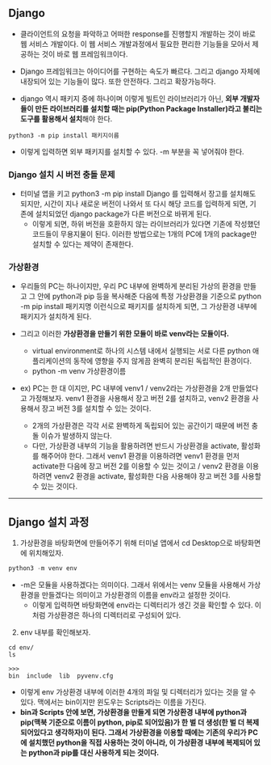 ## Django 
- 클라이언트의 요청을 파악하고 어떠한 response를 진행할지 개발하는 것이 바로 웹 서비스 개발이다. 이 웹 서비스 개발과정에서 필요한 편리한 기능들을 모아서 제공하는 것이 바로 웹 프레임워크이다.
- Django 프레임워크는 아이디어를 구현하는 속도가 빠르다. 그리고 django 자체에 내장되어 있는 기능들이 많다. 또한 안전하다. 그리고 확장가능하다.

- django 역시 패키지 중에 하나이며 이렇게 빌트인 라이브러리가 아닌, **외부 개발자들이 만든 라이브러리를 설치할 때는 pip(Python Package Installer)라고 불리는 도구를 활용해서 설치**해야 한다.
```terminal
python3 -m pip install 패키지이름
```

- 이렇게 입력하면 외부 패키지를 설치할 수 있다. -m 부분을 꼭 넣어줘야 한다. 


### Django 설치 시 버전 충돌 문제
- 터미널 앱을 키고 python3 -m pip install Django 를 입력해서 장고를 설치해도 되지만, 시간이 지나 새로운 버전이 나와서 또 다시 해당 코드를 입력하게 되면, 기존에 설치되었던 django package가 다른 버전으로 바뀌게 된다.
  - 이렇게 되면, 하위 버전을 호환하지 않는 라이브러리가 있다면 기존에 작성했던 코드들이 무용지물이 된다. 이러한 방법으로는 1개의 PC에 1개의 package만 설치할 수 있다는 제약이 존재한다.


### 가상환경 
- 우리들의 PC는 하나이지만, 우리 PC 내부에 완벽하게 분리된 가상의 환경을 만들고 그 안에 python과 pip 등을 복사해준 다음에 특정 가상환경을 기준으로 python -m pip install 패키지명 이런식으로 패키지를 설치하게 되면, 그 가상환경 내부에 패키지가 설치하게 된다.
- 그리고 이러한 **가상환경을 만들기 위한 모듈이 바로 venv라는 모듈이다.**
  - virtual environment로 하나의 시스템 내에서 실행되는 서로 다른 python 애플리케이션의 동작에 영향을 주지 않게끔 완벽히 분리된 독립적인 환경이다. 
  - python -m venv 가상환경이름 


- ex) PC는 한 대 이지만, PC 내부에 venv1 / venv2라는 가상환경을 2개 만들었다고 가정해보자. venv1 환경을 사용해서 장고 버전 2를 설치하고, venv2 환경을 사용해서 장고 버전 3를 설치할 수 있는 것이다.
  - 2개의 가상환경은 각각 서로 완벽하게 독립되어 있는 공간이기 때문에 버전 충돌 이슈가 발생하지 않는다.
  - 다만, 가상환경 내부의 기능을 활용하려면 반드시 가상환경을 activate, 활성화를 해주어야 한다. 그래서 venv1 환경을 이용하려면 venv1 환경을 먼저 activate한 다음에 장고 버전 2를 이용할 수 있는 것이고 / venv2 환경을 이용하려면 venv2 환경을 activate, 활성화한 다음 사용해야 장고 버전 3를 사용할 수 있는 것이다.

* * *
## Django 설치 과정
1) 가상환경을 바탕화면에 만들어주기 위해 터미널 앱에서 cd Desktop으로 바탕화면에 위치해있자.

```python
python3 -m venv env
```

- -m은 모듈을 사용하겠다는 의미이다. 그래서 위에서는 venv 모듈을 사용해서 가상환경을 만들겠다는 의미이고 가상환경의 이름을 env라고 설정한 것이다.
  - 이렇게 입력하면 바탕화면에 env라는 디렉터리가 생긴 것을 확인할 수 있다. 이처럼 가상환경은 하나의 디렉터리로 구성되어 있다.

2) env 내부를 확인해보자. 
```terminal
cd env/
ls

>>> 
bin  include  lib  pyvenv.cfg
```

- 이렇게 env 가상환경 내부에 이러한 4개의 파일 및 디렉터리가 있다는 것을 알 수 있다. 맥에서는 bin이지만 윈도우는 Scripts라는 이름을 가진다.
- **bin과 Scripts 안에 보면, 가상환경을 만들게 되면 가상환경 내부에 python과 pip(맥북 기준으로 이름이 python, pip로 되어있음)가 한 벌 더 생성(한 벌 더 복제되어있다고 생각하자)이 된다. 그래서 가상환경을 이용할 때에는 기존의 우리가 PC에 설치했던 python을 직접 사용하는 것이 아니라, 이 가상환경 내부에 복제되어 있는 python과 pip를 대신 사용하게 되는 것이다.**
